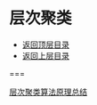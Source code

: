 # 层次聚类

* [返回顶层目录](../../README.md#目录)
* [返回上层目录](clustering.md)



===

[层次聚类算法原理总结](https://mp.weixin.qq.com/s/QD_rpJ4Iyv8gp3SFVVVamA)



